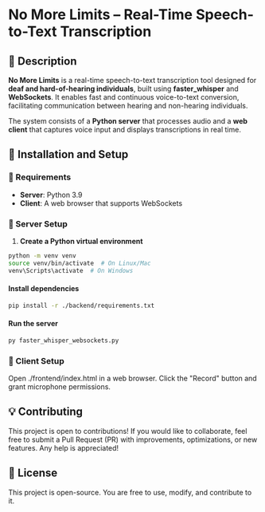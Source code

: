 # No More Limits – Real-Time Speech-to-Text Transcription  

## 📌 Description  
**No More Limits** is a real-time speech-to-text transcription tool designed for **deaf and hard-of-hearing individuals**, built using **faster_whisper** and **WebSockets**. It enables fast and continuous voice-to-text conversion, facilitating communication between hearing and non-hearing individuals.  

The system consists of a **Python server** that processes audio and a **web client** that captures voice input and displays transcriptions in real time.  

## 🚀 Installation and Setup  

### 🔧 Requirements  
- **Server**: Python 3.9  
- **Client**: A web browser that supports WebSockets  

### 🔹 Server Setup  
1. **Create a Python virtual environment**  
```bash
python -m venv venv
source venv/bin/activate  # On Linux/Mac
venv\Scripts\activate  # On Windows
```

#### Install dependencies
```bash
pip install -r ./backend/requirements.txt
```

#### Run the server
```bash
py faster_whisper_websockets.py
```


### 🔹 Client Setup
Open ./frontend/index.html in a web browser.
Click the "Record" button and grant microphone permissions.
## 💡 Contributing
This project is open to contributions! If you would like to collaborate, feel free to submit a Pull Request (PR) with improvements, optimizations, or new features. Any help is appreciated!

## 📜 License
This project is open-source. You are free to use, modify, and contribute to it.